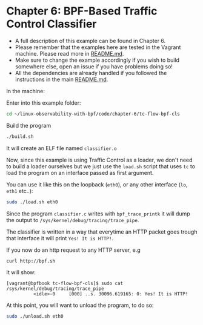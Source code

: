 # Chapter 6: BPF-Based Traffic Control Classifier

- A full description of this example can be found in Chapter 6.
- Please remember that the examples here are tested in the Vagrant machine. Please read more in [README.md](/README.md).
- Make sure to change the example accordingly if you wish to build somewhere else, open an issue if you have problems doing so!
- All the dependencies are already handled if you followed the instructions in the main [README.md](/README.md).


In the machine:

Enter into this example folder:

```bash
cd ~/linux-observability-with-bpf/code/chapter-6/tc-flow-bpf-cls
```

Build the program

```bash
./build.sh
```

It will create an ELF file named `classifier.o`

Now, since this example is using Traffic Control as a loader, we don't need to build a loader
ourselves but we just use the `load.sh` script that uses `tc` to load the program on an interface
passed as first argument.

You can use it like this on the loopback (`eth0`), or any other interface (`lo`, `eth1` etc..):

```bash
sudo ./load.sh eth0
```

Since the program `classifier.c` writes with `bpf_trace_printk` it will dump the output to `/sys/kernel/debug/tracing/trace_pipe`.

The classifier is written in a way that everytime an HTTP packet goes trough that interface it will print `Yes! It is HTTP!`.

If you now do an http request to any HTTP server, e.g

```bash
curl http://bpf.sh
```

It will show:

```
[vagrant@bpfbook tc-flow-bpf-cls]$ sudo cat /sys/kernel/debug/tracing/trace_pipe
          <idle>-0     [000] ..s. 30096.619165: 0: Yes! It is HTTP!
```


At this point, you will want to unload the program, to do so:

```bash
sudo ./unload.sh eth0
```
